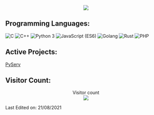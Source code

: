 <p align="center">
    <img src="https://github-readme-stats.vercel.app/api?username=veil-ctf&show_icons=true&count_private=true&theme=gradient"/>
</p>

## Programming Languages:

<img src="https://img.shields.io/badge/C-lightgrey" alt="C" /> <img src="https://img.shields.io/badge/C++-ff69b4" alt="C++" /> <img src="https://img.shields.io/badge/Python 3-informational" alt="Python 3" /> <img src="https://img.shields.io/badge/JavaScript (ES6)-brightgreen" alt="JavaScript (ES6)" /> <img src="https://img.shields.io/badge/Golang%20-yellow" alt="Golang"/> <img src="https://img.shields.io/badge/Rust%20-magenta" alt="Rust"/> <img src="https://img.shields.io/badge/PHP%20-lime" alt="PHP"/>

## Active Projects:

<a href="https://github.com/veil-ctf/PyServ">PyServ</a><br>

## Visitor Count:

<p align="center"> 
  Visitor count<br>
  <img src="https://profile-counter.glitch.me/veil-ctf/count.svg" />
</p>

Last Edited on: 21/08/2021
